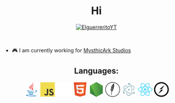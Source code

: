 <h1 align="center">Hi</h1>

<p align="center">
<a href="https://twitter.com/ElguerreritoYT" target="blank"><img src="https://img.shields.io/twitter/follow/ElguerreritoYT?color=blue&logo=twitter&logoColor=white&style=plastic" alt="ElguerreritoYT" /></a>
</p>

 <br>

- 🎮 I am currently working for [MysthicArk Studios](https://twitter.com/mysthicark)

<h2 align="center">Languages:</h3>
<p align="center">
<img src="https://github.com/devicons/devicon/blob/master/icons/java/java-original.svg" alt="java" width="40" height="40"/>
<img src="https://github.com/devicons/devicon/blob/master/icons/javascript/javascript-original.svg" alt="javascript" width="40" height="40"/>
<img src="https://github.com/devicons/devicon/blob/master/icons/discordjs/discordjs-plain.svg" alt="discordjs" width="40" height="40"/>
<img src="https://github.com/devicons/devicon/blob/master/icons/html5/html5-original.svg" alt="html5" width="40" height="40"/>
<img src="https://github.com/devicons/devicon/blob/master/icons/nodejs/nodejs-original.svg" alt="nodejs" width="40" height="40"/>
<img src="https://github.com/devicons/devicon/blob/master/icons/feathersjs/feathersjs-original.svg" alt="nodejs" width="40" height="40"/>
 <img src="https://github.com/devicons/devicon/blob/master/icons/electron/electron-original.svg" alt="nodejs" width="40" height="40"/>
<img src="https://github.com/devicons/devicon/blob/master/icons/react/react-original.svg" alt="socketio" width="40" height="40"/>
<img src="https://github.com/devicons/devicon/blob/master/icons/socketio/socketio-original.svg" alt="socketio" width="40" height="40"/>
